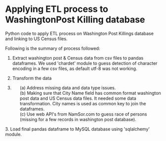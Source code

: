 # Applying ETL process to WashingtonPost Killing database
Python code to apply ETL process on Washington Post Killings database and linking to US Census files.

Following is the summary of process followed:

1. Extract washington post & Census data from csv files to pandas dataframes. We used 'chardet' module to guess detection of character encoding in a few csv files, as default utf-8 was not working. 

2. Transform the data <li>
    <ul>(a) Address missing data and data type issues. </ul>
    <ul>(b) Making sure that City Name field has common format  washington post data and US Census data files. It needed some data transformation. City names is used as common key to join the dataframes. </ul>
    <ul>(c) Use web API's from NamSor.com to guess race of persons (missing for a few records in washington post database).</ul>
 </li>
3. Load final pandas dataframe to MySQL database using 'sqlalchemy' module.
